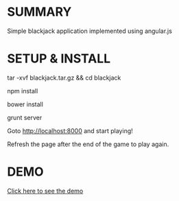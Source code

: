 # SUMMARY

Simple blackjack application implemented using angular.js

# SETUP & INSTALL

tar -xvf blackjack.tar.gz && cd blackjack

npm install

bower install

grunt server

Goto <a href="http://localhost:8000">http://localhost:8000</a> and start playing!

Refresh the page after the end of the game to play again.

# DEMO

<a href="https://rawgit.com/arijo/angular-blackjack.git/demo/index.html">Click here to see the demo</a>

